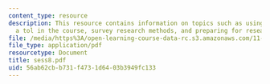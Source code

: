 ```yaml
---
content_type: resource
description: This resource contains information on topics such as using surveys as
  a tol in the course, survey research methods, and preparing for research.
file: /media/https%3A/open-learning-course-data-rc.s3.amazonaws.com/11-945-katrina-practicum-spring-2006/56ab62cbb731f4731d6403b3949fc133_sess8.pdf
file_type: application/pdf
resourcetype: Document
title: sess8.pdf
uid: 56ab62cb-b731-f473-1d64-03b3949fc133
---
```


